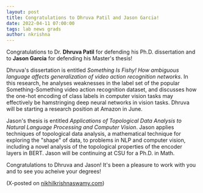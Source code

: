 ```yaml
---
layout: post
title: Congratulations to Dhruva Patil and Jason Garcia!
date: 2022-04-11 07:00:00
tags: lab news grads
author: nkrishna
---
```


Congratulations to Dr. **Dhruva Patil** for defending his Ph.D. dissertation and to **Jason Garcia** for defending his Master's thesis!

Dhruva's dissertation is entitled *Something Is Fishy! How ambiguous language affects generalization of video action recognition networks*. In this research, he analyses weaknesses in the label set of the popular Something-Something video action recognition dataset, and discusses how the one-hot encoding of class labels in computer vision tasks may effectively be hamstringing deep neural networks in vision tasks.  Dhruva will be starting a research position at Amazon in June.

Jason's thesis is entitled *Applications of Topological Data Analysis to Natural Language Processing and Computer Vision*. Jason applies techniques of topological data analysis, a mathematical technique for exploring the "shape" of data, to problems in NLP and computer vision, including a novel analysis of the topological properties of the encoder layers in BERT.  Jason will be continuing at CSU for a Ph.D. in Math.

Congratulations to Dhruva and Jason!  It's been a pleasure to work with you and to see you acheive your degrees!

(X-posted on [nikhilkrishnaswamy.com](https://www.nikhilkrishnaswamy.com/2022/04/11/congratulations-dhruva-patil-jason-garcia.html))
